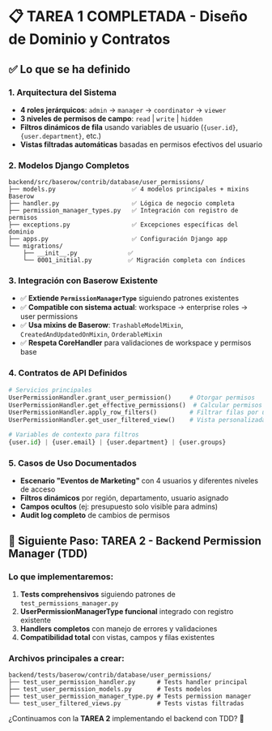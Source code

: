 # 📋 TAREA 1 COMPLETADA - Diseño de Dominio y Contratos

## ✅ Lo que se ha definido

### 1. **Arquitectura del Sistema**
- **4 roles jerárquicos**: `admin` → `manager` → `coordinator` → `viewer`
- **3 niveles de permisos de campo**: `read` | `write` | `hidden`
- **Filtros dinámicos de fila** usando variables de usuario (`{user.id}`, `{user.department}`, etc.)
- **Vistas filtradas automáticas** basadas en permisos efectivos del usuario

### 2. **Modelos Django Completos** 
```
backend/src/baserow/contrib/database/user_permissions/
├── models.py                     ✅ 4 modelos principales + mixins Baserow
├── handler.py                    ✅ Lógica de negocio completa
├── permission_manager_types.py   ✅ Integración con registro de permisos
├── exceptions.py                 ✅ Excepciones específicas del dominio
├── apps.py                       ✅ Configuración Django app
└── migrations/
    ├── __init__.py              ✅
    └── 0001_initial.py          ✅ Migración completa con índices
```

### 3. **Integración con Baserow Existente**
- ✅ **Extiende `PermissionManagerType`** siguiendo patrones existentes
- ✅ **Compatible con sistema actual**: workspace → enterprise roles → user permissions  
- ✅ **Usa mixins de Baserow**: `TrashableModelMixin`, `CreatedAndUpdatedOnMixin`, `OrderableMixin`
- ✅ **Respeta CoreHandler** para validaciones de workspace y permisos base

### 4. **Contratos de API Definidos**
```python
# Servicios principales
UserPermissionHandler.grant_user_permission()     # Otorgar permisos
UserPermissionHandler.get_effective_permissions()  # Calcular permisos efectivos  
UserPermissionHandler.apply_row_filters()         # Filtrar filas por usuario
UserPermissionHandler.get_user_filtered_view()    # Vista personalizada

# Variables de contexto para filtros
{user.id} | {user.email} | {user.department} | {user.groups}
```

### 5. **Casos de Uso Documentados**
- **Escenario "Eventos de Marketing"** con 4 usuarios y diferentes niveles de acceso
- **Filtros dinámicos** por región, departamento, usuario asignado
- **Campos ocultos** (ej: presupuesto solo visible para admins)
- **Audit log completo** de cambios de permisos

## 🎯 Siguiente Paso: TAREA 2 - Backend Permission Manager (TDD)

### Lo que implementaremos:
1. **Tests comprehensivos** siguiendo patrones de `test_permissions_manager.py`
2. **UserPermissionManagerType funcional** integrado con registro existente  
3. **Handlers completos** con manejo de errores y validaciones
4. **Compatibilidad total** con vistas, campos y filas existentes

### Archivos principales a crear:
```
backend/tests/baserow/contrib/database/user_permissions/
├── test_user_permission_handler.py      # Tests handler principal
├── test_user_permission_models.py       # Tests modelos
├── test_user_permission_manager_type.py # Tests permission manager
└── test_user_filtered_views.py          # Tests vistas filtradas
```

¿Continuamos con la **TAREA 2** implementando el backend con TDD? 🚀